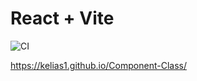 # React + Vite

![CI](https://github.com/Kelias1/Component-Class/actions/workflows/web.yml/badge.svg)

https://kelias1.github.io/Component-Class/
